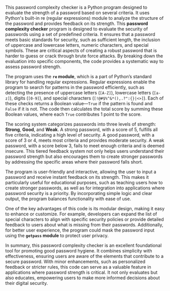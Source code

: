 This password complexity checker is a Python program designed to evaluate the strength of a password based on several criteria. 
It uses Python's built-in re (regular expressions) module to analyze the structure of the password and provides feedback on its strength.
This **password complexity checker** program is designed to evaluate the security of passwords using a set of predefined criteria. It ensures that a password meets basic standards for security, such as sufficient length, the inclusion of uppercase and lowercase letters, numeric characters, and special symbols. These are critical aspects of creating a robust password that is harder to guess or crack through brute force attacks. By breaking down the evaluation into specific components, the code provides a systematic way to assess password strength.

The program uses the **`re` module**, which is a part of Python’s standard library for handling regular expressions. Regular expressions enable the program to search for patterns in the password efficiently, such as detecting the presence of uppercase letters (`[A-Z]`), lowercase letters (`[a-z]`), digits (`[0-9]`), and special characters (`[!@#$%^&*(),.?":{}|<>]`). Each of these checks returns a Boolean value—`True` if the pattern is found and `False` if it is not. The code then calculates the total score by summing these Boolean values, where each `True` contributes 1 point to the score.

The scoring system categorizes passwords into three levels of strength: **Strong**, **Good**, and **Weak**. A strong password, with a score of 5, fulfills all five criteria, indicating a high level of security. A good password, with a score of 3 or 4, meets most criteria and provides moderate security. A weak password, with a score below 3, fails to meet enough criteria and is deemed insecure. This tiered feedback system not only helps users understand their password strength but also encourages them to create stronger passwords by addressing the specific areas where their password falls short.

The program is user-friendly and interactive, allowing the user to input a password and receive instant feedback on its strength. This makes it particularly useful for educational purposes, such as teaching users how to create stronger passwords, as well as for integration into applications where password security is a priority. By incorporating simple logic and clear output, the program balances functionality with ease of use.

One of the key advantages of this code is its modular design, making it easy to enhance or customize. For example, developers can expand the list of special characters to align with specific security policies or provide detailed feedback to users about what is missing from their passwords. Additionally, for better user experience, the program could mask the password input using the **`getpass` module** to protect user privacy.

In summary, this password complexity checker is an excellent foundational tool for promoting good password hygiene. It combines simplicity with effectiveness, ensuring users are aware of the elements that contribute to a secure password. With minor enhancements, such as personalized feedback or stricter rules, this code can serve as a valuable feature in applications where password strength is critical. It not only evaluates but also educates, empowering users to make more informed decisions about their digital security.
